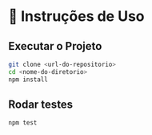 # 📘 Instruções de Uso

## Executar o Projeto

```bash
git clone <url-do-repositorio>
cd <nome-do-diretorio>
npm install
```

## Rodar testes

```bash
npm test
